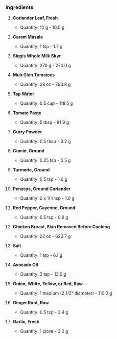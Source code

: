 ### Ingredients

1. **Coriander Leaf, Fresh**  
   - Quantity: 10 g - 10.0 g  

2. **Garam Masala**  
   - Quantity: 1 tsp - 1.7 g  

3. **Siggis Whole Milk Skyr**  
   - Quantity: 270 g - 270.0 g  

4. **Muir Glen Tomatoes**  
   - Quantity: 28 oz - 793.8 g  

5. **Tap Water**  
   - Quantity: 0.5 cup - 118.5 g

6. **Tomato Paste**  
   - Quantity: 5 tbsp - 81.9 g  

7. **Curry Powder**  
   - Quantity: 0.5 tbsp - 3.2 g  

8. **Cumin, Ground**  
   - Quantity: 0.25 tsp - 0.5 g  

9. **Turmeric, Ground**  
   - Quantity: 0.5 tsp - 1.6 g  

10. **Penzeys, Ground Coriander**  
    - Quantity: 2 x 1/4 tsp - 1.0 g  

11. **Red Pepper, Cayenne, Ground**  
    - Quantity: 0.5 tsp - 0.9 g  

12. **Chicken Breast, Skin Removed Before Cooking**  
    - Quantity: 22 oz - 623.7 g  

13. **Salt**  
    - Quantity: 1 tsp - 6.1 g  

14. **Avocado Oil**  
    - Quantity: 3 tsp - 13.6 g  

15. **Onion, White, Yellow, or Red, Raw**  
    - Quantity: 1 medium (2 1/2" diameter) - 110.0 g

16. **Ginger Root, Raw**  
    - Quantity: 0.5 tsp - 3.4 g  

17. **Garlic, Fresh**  
    - Quantity: 1 clove - 3.0 g  
